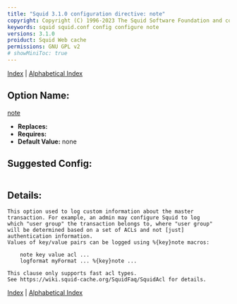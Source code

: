 ```yaml
---
title: "Squid 3.1.0 configuration directive: note"
copyright: Copyright (C) 1996-2023 The Squid Software Foundation and contributors
keywords: squid squid.conf config configure note
versions: 3.1.0
proiduct: Squid Web cache
permissions: GNU GPL v2
# showMiniToc: true
---
```

[Index](index#toc_note) | [Alphabetical Index](index_all#toc_note)

## Option Name:
[note](#note)
 * **Replaces:** 
 * **Requires:** 
 * **Default Value:** none


## Suggested Config:
```plaintext

```

## Details:

	This option used to log custom information about the master
	transaction. For example, an admin may configure Squid to log
	which "user group" the transaction belongs to, where "user group"
	will be determined based on a set of ACLs and not [just]
	authentication information.
	Values of key/value pairs can be logged using %{key}note macros:

	    note key value acl ...
	    logformat myFormat ... %{key}note ...

	This clause only supports fast acl types.
	See https://wiki.squid-cache.org/SquidFaq/SquidAcl for details.



[Index](index#toc_note) | [Alphabetical Index](index_all#toc_note)

